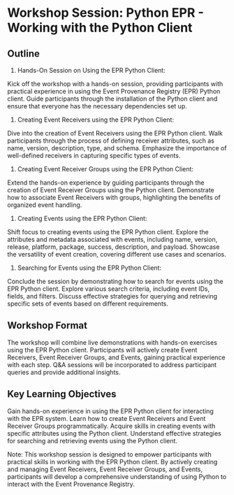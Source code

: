 # Workshop Session: Python EPR - Working with the Python Client

## Outline

1. Hands-On Session on Using the EPR Python Client:

Kick off the workshop with a hands-on session, providing participants with
practical experience in using the Event Provenance Registry (EPR) Python client.
Guide participants through the installation of the Python client and ensure that
everyone has the necessary dependencies set up.

1. Creating Event Receivers using the EPR Python Client:

Dive into the creation of Event Receivers using the EPR Python client. Walk
participants through the process of defining receiver attributes, such as name,
version, description, type, and schema. Emphasize the importance of well-defined
receivers in capturing specific types of events.

1. Creating Event Receiver Groups using the EPR Python Client:

Extend the hands-on experience by guiding participants through the creation of
Event Receiver Groups using the Python client. Demonstrate how to associate
Event Receivers with groups, highlighting the benefits of organized event
handling.

1. Creating Events using the EPR Python Client:

Shift focus to creating events using the EPR Python client. Explore the
attributes and metadata associated with events, including name, version,
release, platform, package, success, description, and payload. Showcase the
versatility of event creation, covering different use cases and scenarios.

1. Searching for Events using the EPR Python Client:

Conclude the session by demonstrating how to search for events using the EPR
Python client. Explore various search criteria, including event IDs, fields, and
filters. Discuss effective strategies for querying and retrieving specific sets
of events based on different requirements.

## Workshop Format

The workshop will combine live demonstrations with hands-on exercises using the
EPR Python client. Participants will actively create Event Receivers, Event
Receiver Groups, and Events, gaining practical experience with each step. Q&A
sessions will be incorporated to address participant queries and provide
additional insights.

## Key Learning Objectives

Gain hands-on experience in using the EPR Python client for interacting with the
EPR system. Learn how to create Event Receivers and Event Receiver Groups
programmatically. Acquire skills in creating events with specific attributes
using the Python client. Understand effective strategies for searching and
retrieving events using the Python client.

Note: This workshop session is designed to empower participants with practical
skills in working with the EPR Python client. By actively creating and managing
Event Receivers, Event Receiver Groups, and Events, participants will develop a
comprehensive understanding of using Python to interact with the Event
Provenance Registry.
